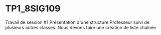 # TP1_8SIG109
Travail de session #1
Présentation d'une structure Professeur suivi de plusieurs autres classes.
Nous devons faire une création de liste chaînée
